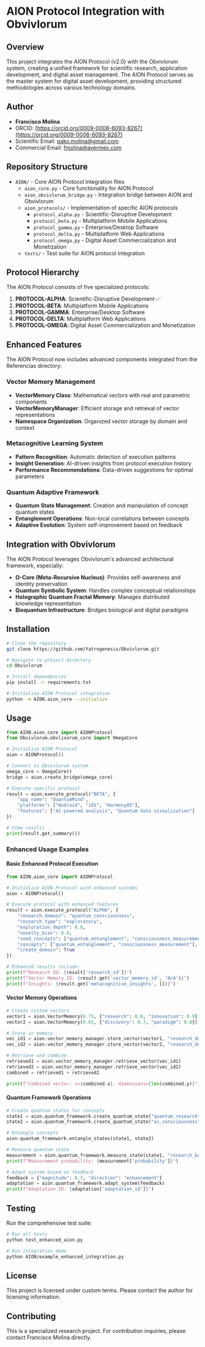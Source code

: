 # AION Protocol Integration with Obvivlorum

## Overview

This project integrates the AION Protocol (v2.0) with the Obvivlorum system, creating a unified framework for scientific research, application development, and digital asset management. The AION Protocol serves as the master system for digital asset development, providing structured methodologies across various technology domains.

## Author

- **Francisco Molina**
- ORCID: [https://orcid.org/0009-0008-6093-8267](https://orcid.org/0009-0008-6093-8267)
- Scientific Email: pako.molina@gmail.com
- Commercial Email: fmolina@avermex.com

## Repository Structure

- `AION/` - Core AION Protocol integration files
  - `aion_core.py` - Core functionality for AION Protocol
  - `aion_obvivlorum_bridge.py` - Integration bridge between AION and Obvivlorum
  - `aion_protocols/` - Implementation of specific AION protocols
    - `protocol_alpha.py` - Scientific-Disruptive Development
    - `protocol_beta.py` - Multiplatform Mobile Applications
    - `protocol_gamma.py` - Enterprise/Desktop Software
    - `protocol_delta.py` - Multiplatform Web Applications
    - `protocol_omega.py` - Digital Asset Commercialization and Monetization
  - `tests/` - Test suite for AION protocol integration

## Protocol Hierarchy

The AION Protocol consists of five specialized protocols:

1. **PROTOCOL-ALPHA**: Scientific-Disruptive Development ✅
2. **PROTOCOL-BETA**: Multiplatform Mobile Applications
3. **PROTOCOL-GAMMA**: Enterprise/Desktop Software
4. **PROTOCOL-DELTA**: Multiplatform Web Applications
5. **PROTOCOL-OMEGA**: Digital Asset Commercialization and Monetization

## Enhanced Features

The AION Protocol now includes advanced components integrated from the Referencias directory:

### Vector Memory Management
- **VectorMemory Class**: Mathematical vectors with real and parametric components
- **VectorMemoryManager**: Efficient storage and retrieval of vector representations
- **Namespace Organization**: Organized vector storage by domain and context

### Metacognitive Learning System
- **Pattern Recognition**: Automatic detection of execution patterns
- **Insight Generation**: AI-driven insights from protocol execution history
- **Performance Recommendations**: Data-driven suggestions for optimal parameters

### Quantum Adaptive Framework
- **Quantum State Management**: Creation and manipulation of concept quantum states
- **Entanglement Operations**: Non-local correlations between concepts
- **Adaptive Evolution**: System self-improvement based on feedback

## Integration with Obvivlorum

The AION Protocol leverages Obvivlorum's advanced architectural framework, especially:

- **Ω-Core (Meta-Recursive Nucleus)**: Provides self-awareness and identity preservation
- **Quantum Symbolic System**: Handles complex conceptual relationships
- **Holographic Quantum Fractal Memory**: Manages distributed knowledge representation
- **Bioquantum Infrastructure**: Bridges biological and digital paradigms

## Installation

```bash
# Clone the repository
git clone https://github.com/Yatrogenesis/Obvivlorum.git

# Navigate to project directory
cd Obvivlorum

# Install dependencies
pip install -r requirements.txt

# Initialize AION Protocol integration
python -m AION.aion_core --initialize
```

## Usage

```python
from AION.aion_core import AIONProtocol
from Obvivlorum.obvlivorum_core import OmegaCore

# Initialize AION Protocol
aion = AIONProtocol()

# Connect to Obvivlorum system
omega_core = OmegaCore()
bridge = aion.create_bridge(omega_core)

# Execute specific protocol
result = aion.execute_protocol("BETA", {
    "app_name": "QuantumMind",
    "platforms": ["Android", "iOS", "HarmonyOS"],
    "features": ["AI-powered analysis", "Quantum data visualization"]
})

# View results
print(result.get_summary())
```

### Enhanced Usage Examples

#### Basic Enhanced Protocol Execution
```python
from AION.aion_core import AIONProtocol

# Initialize AION Protocol with enhanced systems
aion = AIONProtocol()

# Execute protocol with enhanced features
result = aion.execute_protocol("ALPHA", {
    "research_domain": "quantum_consciousness",
    "research_type": "exploratory",
    "exploration_depth": 0.8,
    "novelty_bias": 0.9,
    "seed_concepts": ["quantum_entanglement", "consciousness_measurement"],
    "concepts": ["quantum_entanglement", "consciousness_measurement"],
    "create_domain": True
})

# Enhanced results include:
print(f"Research ID: {result['research_id']}")
print(f"Vector Memory ID: {result.get('vector_memory_id', 'N/A')}")
print(f"Insights: {result.get('metacognitive_insights', [])}")
```

#### Vector Memory Operations
```python
# Create custom vectors
vector1 = aion.VectorMemory(0.75, {"research": 0.8, "innovation": 0.9})
vector2 = aion.VectorMemory(0.65, {"discovery": 0.7, "paradigm": 0.8})

# Store in memory
vec_id1 = aion.vector_memory_manager.store_vector(vector1, "research_domain")
vec_id2 = aion.vector_memory_manager.store_vector(vector2, "research_domain")

# Retrieve and combine
retrieved1 = aion.vector_memory_manager.retrieve_vector(vec_id1)
retrieved2 = aion.vector_memory_manager.retrieve_vector(vec_id2)
combined = retrieved1 + retrieved2

print(f"Combined vector: x={combined.x}, dimensions={len(combined.y)}")
```

#### Quantum Framework Operations
```python
# Create quantum states for concepts
state1 = aion.quantum_framework.create_quantum_state("quantum_research", 0.9)
state2 = aion.quantum_framework.create_quantum_state("ai_consciousness", 0.8)

# Entangle concepts
aion.quantum_framework.entangle_states(state1, state2)

# Measure quantum state
measurement = aion.quantum_framework.measure_state(state1, "research_basis")
print(f"Measurement probability: {measurement['probability']}")

# Adapt system based on feedback
feedback = {"magnitude": 0.7, "direction": "enhancement"}
adaptation = aion.quantum_framework.adapt_system(feedback)
print(f"Adaptation ID: {adaptation['adaptation_id']}")
```

## Testing

Run the comprehensive test suite:

```bash
# Run all tests
python test_enhanced_aion.py

# Run integration demo
python AION/example_enhanced_integration.py
```

## License

This project is licensed under custom terms. Please contact the author for licensing information.

## Contributing

This is a specialized research project. For contribution inquiries, please contact Francisco Molina directly.
